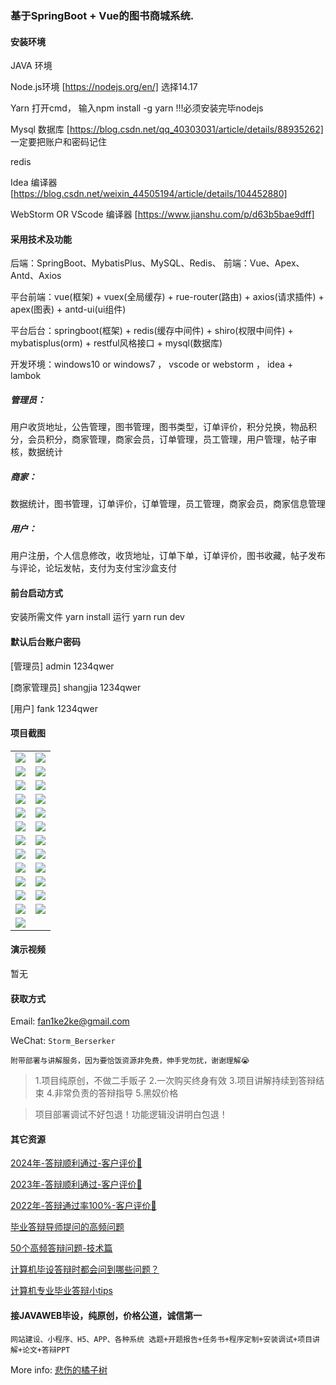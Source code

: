 ### 基于SpringBoot + Vue的图书商城系统.

#### 安装环境

JAVA 环境 

Node.js环境 [https://nodejs.org/en/] 选择14.17

Yarn 打开cmd， 输入npm install -g yarn !!!必须安装完毕nodejs

Mysql 数据库 [https://blog.csdn.net/qq_40303031/article/details/88935262] 一定要把账户和密码记住

redis

Idea 编译器 [https://blog.csdn.net/weixin_44505194/article/details/104452880]

WebStorm OR VScode 编译器 [https://www.jianshu.com/p/d63b5bae9dff]

#### 采用技术及功能

后端：SpringBoot、MybatisPlus、MySQL、Redis、
前端：Vue、Apex、Antd、Axios

平台前端：vue(框架) + vuex(全局缓存) + rue-router(路由) + axios(请求插件) + apex(图表)  + antd-ui(ui组件)

平台后台：springboot(框架) + redis(缓存中间件) + shiro(权限中间件) + mybatisplus(orm) + restful风格接口 + mysql(数据库)

开发环境：windows10 or windows7 ， vscode or webstorm ， idea + lambok

##### 管理员： 
用户收货地址，公告管理，图书管理，图书类型，订单评价，积分兑换，物品积分，会员积分，商家管理，商家会员，订单管理，员工管理，用户管理，帖子审核，数据统计

##### 商家： 
数据统计，图书管理，订单评价，订单管理，员工管理，商家会员，商家信息管理

##### 用户：
用户注册，个人信息修改，收货地址，订单下单，订单评价，图书收藏，帖子发布与评论，论坛发帖，支付为支付宝沙盒支付


#### 前台启动方式
安装所需文件 yarn install 
运行 yarn run dev

#### 默认后台账户密码
[管理员]
admin
1234qwer

[商家管理员]
shangjia
1234qwer

[用户]
fank
1234qwer

#### 项目截图

|  |  |
|---------------------|---------------------|
| ![](https://fank-bucket-oss.oss-cn-beijing.aliyuncs.com/img/1734609137789.png) | ![](https://fank-bucket-oss.oss-cn-beijing.aliyuncs.com/img/1734609621006.png) |
| ![](https://fank-bucket-oss.oss-cn-beijing.aliyuncs.com/img/1734609812940.png) | ![](https://fank-bucket-oss.oss-cn-beijing.aliyuncs.com/img/1734609606547.png) |
| ![](https://fank-bucket-oss.oss-cn-beijing.aliyuncs.com/img/1734609800803.png) | ![](https://fank-bucket-oss.oss-cn-beijing.aliyuncs.com/img/1734609591264.png) |
| ![](https://fank-bucket-oss.oss-cn-beijing.aliyuncs.com/img/1734609786260.png) | ![](https://fank-bucket-oss.oss-cn-beijing.aliyuncs.com/img/1734609576709.png) |
| ![](https://fank-bucket-oss.oss-cn-beijing.aliyuncs.com/img/1734609761043.png) | ![](https://fank-bucket-oss.oss-cn-beijing.aliyuncs.com/img/1734609496851.png) |
| ![](https://fank-bucket-oss.oss-cn-beijing.aliyuncs.com/img/1734609748528.png) | ![](https://fank-bucket-oss.oss-cn-beijing.aliyuncs.com/img/1734609461707.png) |
| ![](https://fank-bucket-oss.oss-cn-beijing.aliyuncs.com/img/1734609726179.png) | ![](https://fank-bucket-oss.oss-cn-beijing.aliyuncs.com/img/1734609435243.png) |
| ![](https://fank-bucket-oss.oss-cn-beijing.aliyuncs.com/img/1734609707930.png) | ![](https://fank-bucket-oss.oss-cn-beijing.aliyuncs.com/img/1734609421175.png) |
| ![](https://fank-bucket-oss.oss-cn-beijing.aliyuncs.com/img/1734609697004.png) | ![](https://fank-bucket-oss.oss-cn-beijing.aliyuncs.com/img/1734609389056.png) |
| ![](https://fank-bucket-oss.oss-cn-beijing.aliyuncs.com/img/1734609684387.png) | ![](https://fank-bucket-oss.oss-cn-beijing.aliyuncs.com/img/1734609198992.png) |
| ![](https://fank-bucket-oss.oss-cn-beijing.aliyuncs.com/img/1734609672996.png) | ![](https://fank-bucket-oss.oss-cn-beijing.aliyuncs.com/img/1734609184518.png) |
| ![](https://fank-bucket-oss.oss-cn-beijing.aliyuncs.com/img/1734609632240.png) | ![](https://fank-bucket-oss.oss-cn-beijing.aliyuncs.com/img/1734609164759.png) |
| ![](https://fank-bucket-oss.oss-cn-beijing.aliyuncs.com/work/936e9baf53eb9a217af4f89c616dc19.png) |

#### 演示视频

暂无

#### 获取方式

Email: fan1ke2ke@gmail.com

WeChat: `Storm_Berserker`

`附带部署与讲解服务，因为要恰饭资源非免费，伸手党勿扰，谢谢理解😭`

> 1.项目纯原创，不做二手贩子 2.一次购买终身有效 3.项目讲解持续到答辩结束 4.非常负责的答辩指导 5.黑奴价格

> 项目部署调试不好包退！功能逻辑没讲明白包退！

#### 其它资源

[2024年-答辩顺利通过-客户评价👻](https://berserker287.github.io/2024/06/06/2024%E5%B9%B4%E7%AD%94%E8%BE%A9%E9%A1%BA%E5%88%A9%E9%80%9A%E8%BF%87/)

[2023年-答辩顺利通过-客户评价🐢](https://berserker287.github.io/2023/06/14/2023%E5%B9%B4%E7%AD%94%E8%BE%A9%E9%A1%BA%E5%88%A9%E9%80%9A%E8%BF%87/)

[2022年-答辩通过率100%-客户评价🐣](https://berserker287.github.io/2022/05/25/%E9%A1%B9%E7%9B%AE%E4%BA%A4%E6%98%93%E8%AE%B0%E5%BD%95/)

[毕业答辩导师提问的高频问题](https://berserker287.github.io/2023/06/13/%E6%AF%95%E4%B8%9A%E7%AD%94%E8%BE%A9%E5%AF%BC%E5%B8%88%E6%8F%90%E9%97%AE%E7%9A%84%E9%AB%98%E9%A2%91%E9%97%AE%E9%A2%98/)

[50个高频答辩问题-技术篇](https://berserker287.github.io/2023/06/13/50%E4%B8%AA%E9%AB%98%E9%A2%91%E7%AD%94%E8%BE%A9%E9%97%AE%E9%A2%98-%E6%8A%80%E6%9C%AF%E7%AF%87/)

[计算机毕设答辩时都会问到哪些问题？](https://www.zhihu.com/question/31020988)

[计算机专业毕业答辩小tips](https://zhuanlan.zhihu.com/p/145911029)

#### 接JAVAWEB毕设，纯原创，价格公道，诚信第一

`网站建设、小程序、H5、APP、各种系统 选题+开题报告+任务书+程序定制+安装调试+项目讲解+论文+答辩PPT`

More info: [悲伤的橘子树](https://berserker287.github.io/)
